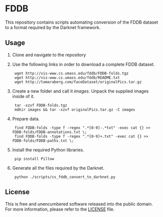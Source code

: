 # FDDB

This repository contains scripts automating conversion of the FDDB dataset to a format required by the Darknet framework.

## Usage

1. Clone and navigate to the repository
2. Use the following links in order to download a complete FDDB dataset.

        wget http://vis-www.cs.umass.edu/fddb/FDDB-folds.tgz
        wget http://vis-www.cs.umass.edu/fddb/README.txt
        wget http://tamaraberg.com/faceDataset/originalPics.tar.gz

3. Create a new folder and call it *images*. Unpack the supplied images inside of it. 

        tar -xzvf FDDB-folds.tgz
        mdkir images && tar -xzvf originalPics.tar.gz -C images

4. Prepare data.

        find FDDB-folds -type f -regex ".*[0-9]-.*txt" -exec cat {} >> FDDB-folds/FDDB-annotations.txt \;
        find FDDB-folds -type f -regex ".*[0-9]+.txt" -exec cat {} >> FDDB-folds/FDDB-paths.txt \;

5. Install the required Python libraries. 

        pip install Pillow

6. Generate all the files required by the Darknet.

        python ./scripts/cs_fddb_convert_to_darknet.py

## License

This is free and unencumbered software released into the public domain. For more information, please refer to the [LICENSE](./LICENSE) file.
